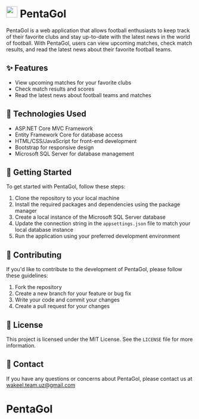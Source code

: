 # <img src="https://i.imgur.com/8JMKFp9.png" width="30"> PentaGol

PentaGol is a web application that allows football enthusiasts to keep track of their favorite clubs and stay up-to-date with the latest news in the world of football. With PentaGol, users can view upcoming matches, check match results, and read the latest news about their favorite football teams.

## :sparkles: Features

- View upcoming matches for your favorite clubs
- Check match results and scores
- Read the latest news about football teams and matches

## :rocket: Technologies Used

- ASP.NET Core MVC Framework
- Entity Framework Core for database access
- HTML/CSS/JavaScript for front-end development
- Bootstrap for responsive design
- Microsoft SQL Server for database management

## :hammer: Getting Started

To get started with PentaGol, follow these steps:

1. Clone the repository to your local machine
2. Install the required packages and dependencies using the package manager
3. Create a local instance of the Microsoft SQL Server database
4. Update the connection string in the `appsettings.json` file to match your local database instance
5. Run the application using your preferred development environment

## :handshake: Contributing

If you'd like to contribute to the development of PentaGol, please follow these guidelines:

1. Fork the repository
2. Create a new branch for your feature or bug fix
3. Write your code and commit your changes
4. Create a pull request for your changes

## :page_with_curl: License

This project is licensed under the MIT License. See the `LICENSE` file for more information.

## :email: Contact

If you have any questions or concerns about PentaGol, please contact us at wakeel.team.uz@gmail.com

# PentaGol

